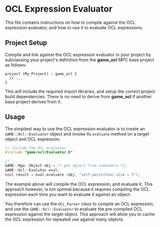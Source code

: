 OCL Expression Evaluator
=============================

This file contains instructions on how to compile against the OCL
expression evaluator, and how to use it to evaluate OCL expressions.

Project Setup
-------------------------

Compile and link against the OCL expression evaluator in your project
by subclassing your project's definition from the **game_ocl** MPC base
project as follows:

```
project (My_Project) : game_ocl {
  // ...
}
```

This will include the required import libraries, and setup the correct
project build dependencies. There is no need to derive from **game_ocl**
if another base project derives from it.

Usage
---------------

The simpliest way to use the OCL expression evaluator is to create an
```GAME::Ocl::Evaluator``` object and invoke its ```evaluate``` method on
a target object and OCL expression.

```cpp
// include the OCL evaluator
#include "game/ocl/Evaluator.h"

// ...
GAME::Mga::Object obj = /* get object from somewhere */;
GAME::Ocl::Evalutor eval;
bool result = eval.evaluate (obj, "self.parts(Foo).size = 3");
```

The example above will compile the OCL expression, and evaluate it. This approach
however, is not optimal because it requires compiling the OCL expression each
time you want to evaluate it against an object.

You therefore can use the ```OCL_Parser``` class to compile an OCL expression,
and use the ```GAME::Ocl::Evaluator``` to evaluate the pre-compiled OCL
expression against the target object. This approach will allow you to cache the
OCL expression for repeated use against many objects.
